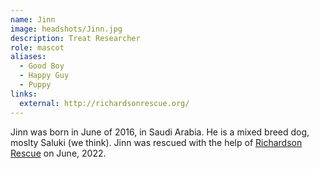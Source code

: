 ```yaml
---
name: Jinn
image: headshots/Jinn.jpg
description: Treat Researcher
role: mascot
aliases:
  - Good Boy
  - Happy Guy
  - Puppy
links:
  external: http://richardsonrescue.org/
---
```


Jinn was born in June of 2016, in Saudi Arabia. He is a mixed breed dog, moslty Saluki (we think). Jinn was rescued with the help of [Richardson Rescue](http://richardsonrescue.org/) on June, 2022.
